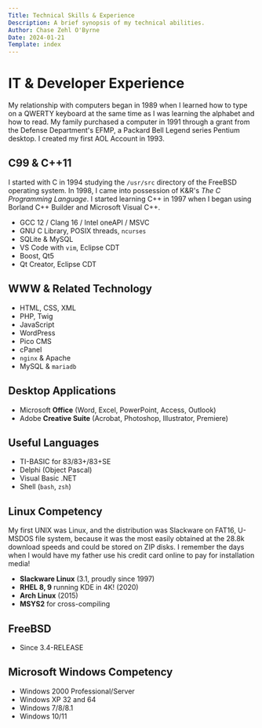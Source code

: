 ```yaml
---
Title: Technical Skills & Experience
Description: A brief synopsis of my technical abilities.
Author: Chase Zehl O'Byrne
Date: 2024-01-21
Template: index
---
```


# IT & Developer Experience
My relationship with computers began in 1989 when I learned how to type on a QWERTY keyboard at the same time as
I was learning the alphabet and how to read. My family purchased a computer in 1991 through a grant from the 
Defense Department's EFMP, a Packard Bell Legend series Pentium desktop. I created my first AOL Account in 1993.

## C99 & C++11
I started with C in 1994 studying the `/usr/src` directory of the FreeBSD operating system. In 1998, I came into
possession of K&R's *The C Programming Language*. I started learning C++ in 1997 when I began using Borland C++ 
Builder and Microsoft Visual C++. 
 * GCC 12 / Clang 16 / Intel oneAPI / MSVC
 * GNU C Library, POSIX threads, `ncurses`
 * SQLite & MySQL
 * VS Code with `vim`, Eclipse CDT
 * Boost, Qt5
 * Qt Creator, Eclipse CDT

## WWW & Related Technology
 * HTML, CSS, XML
 * PHP, Twig
 * JavaScript
 * WordPress
 * Pico CMS
 * cPanel
 * `nginx` & Apache
 * MySQL & `mariadb`

## Desktop Applications
 * Microsoft **Office** (Word, Excel, PowerPoint, Access, Outlook)
 * Adobe **Creative Suite** (Acrobat, Photoshop, Illustrator, Premiere)

## Useful Languages
 * TI-BASIC for 83/83+/83+SE
 * Delphi (Object Pascal)
 * Visual Basic .NET
 * Shell (`bash`, `zsh`)

## Linux Competency
My first UNIX was Linux, and the distribution was Slackware on FAT16, U-MSDOS file system, because it was the most 
easily obtained at the 28.8k download speeds and could be stored on ZIP disks. I remember the days when I would have
my father use his credit card online to pay for installation media! 
 * **Slackware Linux** (3.1, proudly since 1997)
 * **RHEL 8, 9** running KDE in 4K! (2020)
 * **Arch Linux** (2015) 
 * **MSYS2** for cross-compiling

## FreeBSD 
 * Since 3.4-RELEASE

## Microsoft Windows Competency
 * Windows 2000 Professional/Server
 * Windows XP 32 and 64
 * Windows 7/8/8.1
 * Windows 10/11
